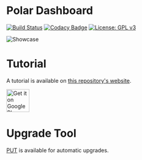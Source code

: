 # Polar Dashboard

[![Build Status](https://travis-ci.org/afollestad/polar-dashboard.svg)](https://travis-ci.org/afollestad/polar-dashboard)
[![Codacy Badge](https://api.codacy.com/project/badge/Grade/ef82d8ea9f964d0da78f75eb07afecac)](https://www.codacy.com/app/drummeraidan_50/polar-dashboard?utm_source=github.com&amp;utm_medium=referral&amp;utm_content=afollestad/polar-dashboard&amp;utm_campaign=Badge_Grade)
[![License: GPL v3](https://img.shields.io/badge/License-GPL%20v3-blue.svg)](https://github.com/afollestad/polar-dashboard/blob/master/LICENSE.txt)

![Showcase](https://raw.githubusercontent.com/afollestad/polar-dashboard/gh-pages/showcase.png?token=ABvGBdL28ue5kkkTc3-nHzYZOxsE83W9ks5Wt4VtwA%3D%3D)

# Tutorial

A tutorial is available on [this repository's website](http://afollestad.github.io/polar-dashboard).

<a href="https://play.google.com/store/apps/details?id=com.afollestad.polar" target="_blank">
  <img alt="Get it on Google Play"
       src="https://play.google.com/intl/en_us/badges/images/generic/en-play-badge.png" height="60"/>
</a>

# Upgrade Tool

[PUT](https://github.com/afollestad/polar-dashboard-upgrade-tool) is available for automatic upgrades. 
